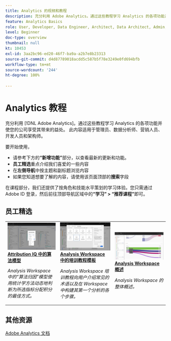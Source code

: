 ```yaml
---
title: Analytics 的视频和教程
description: 充分利用 Adobe Analytics。通过这些教程学习 Analytics 的各项功能并使您的公司享受其带来的益处。 此内容适用于管理员、数据分析师、营销人员、开发人员和架构师。
feature: Analytics Basics
role: User, Developer, Data Engineer, Architect, Data Architect, Admin, Leader
level: Beginner
doc-type: overview
thumbnail: null
kt: 10453
exl-id: 3aa2bc96-ed20-46f7-ba9a-a2b7e8b23313
source-git-commit: d4d87789018acdd5c587b5f78e3249e0fd694bfb
workflow-type: tm+mt
source-wordcount: '244'
ht-degree: 100%

---
```




# Analytics 教程

充分利用 [!DNL Adobe Analytics]。通过这些教程学习 Analytics 的各项功能并使您的公司享受其带来的益处。 此内容适用于管理员、数据分析师、营销人员、开发人员和架构师。

要开始使用，

* 请参考下方的&#x200B;**“新增功能”**&#x200B;部分，以查看最新的更新和功能。
* **员工精选**&#x200B;重点介绍我们喜爱的一些内容
* 在&#x200B;**左侧导航**&#x200B;中按主题和副标题浏览内容
* 如果您知道想要了解的内容，请使用该页面顶部的&#x200B;**搜索**&#x200B;字段

在课程部分，我们还提供了按角色和技能水平策划的学习体验。您只需通过 Adobe ID 登录，然后前往顶部导航区域中的&#x200B;**“学习” > “推荐课程”**&#x200B;即可。


<div id="recs-overview-body-1"></div>
<div id="recs-overview-body-2"></div>
<div id="recs-overview-body-3"></div>
<div id="recs-overview-body-4"></div>
<div id="recs-overview-body-5"></div>
<div id="recs-overview-body-6"></div>

<div id="staff-picks-section">

## 员工精选

<table>
<tr>
  <td>
    <a href="analysis-workspace/attribution-iq/algorithmic-model-in-attribution-iq.md">
      <img alt="Attribution IQ 中的算法模型" src="assets/36205.jpg" />
    </a>
    <div>
      <a href="analysis-workspace/attribution-iq/algorithmic-model-in-attribution-iq.md">
    <strong>Attribution IQ 中的算法模型</strong>
    </a>
    </div>
    <p>
    <em>Analysis Workspace 中的“算法归因”模型使用统计学方法动态地判断为所选指标分配积分的最佳方式。</em>
    <p>
  </td>
   <td>
    <a href="analysis-workspace/navigating-workspace-projects/training-tutorial-template-in-analysis-workspace.md">
      <img alt="Analysis Workspace 中的培训教程模板" src="assets/33773.jpg" />
    </a>
    <div>
      <a href="analysis-workspace/navigating-workspace-projects/training-tutorial-template-in-analysis-workspace.md">
    <strong>Analysis Workspace 中的培训教程模板</strong>
    </a>
    </div>
    <p>
    <em>Analysis Workspace 培训教程向用户介绍常见的术语以及在 Workspace 中构建其第一个分析的各个步骤。</em>
    <p>
  </td>
  <td>
    <a href="analysis-workspace/analysis-workspace-basics/analysis-workspace-overview.md">
      <img alt="“Analysis Workspace 概述”视频的缩略图" src="assets/thumb_analysis-workspace-overview.png" />
    </a>
    <div>
      <a href="analysis-workspace/analysis-workspace-basics/analysis-workspace-overview.md">
    <strong>Analysis Workspace 概述</strong>
    </a>
    </div>
    <p>
    <em>Analysis Workspace 的整体概述。</em>
    <p>
  </td>
</tr>
</table>

</div>

## 其他资源

[Adobe Analytics 文档](https://experienceleague.adobe.com/docs/analytics.html?lang=zh-Hans)
